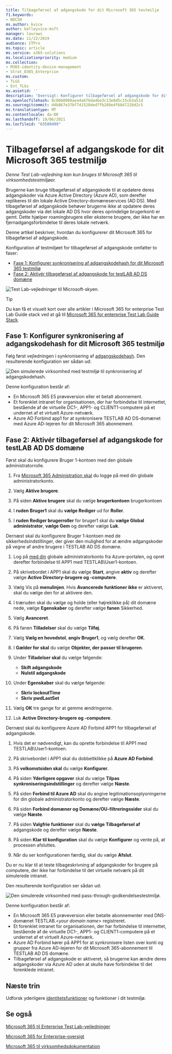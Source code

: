 ```yaml
---
title: Tilbageførsel af adgangskode for dit Microsoft 365 testmiljø
f1.keywords:
- NOCSH
ms.author: kvice
author: kelleyvice-msft
manager: laurawi
ms.date: 11/22/2019
audience: ITPro
ms.topic: article
ms.service: o365-solutions
ms.localizationpriority: medium
ms.collection:
- M365-identity-device-management
- Strat_O365_Enterprise
ms.custom:
- TLGS
- Ent_TLGs
ms.assetid: ''
description: 'Oversigt: Konfigurer tilbageførsel af adgangskode for dit Microsoft 365 testmiljø.'
ms.openlocfilehash: 0c0660008aea4a676da4be3c13e8d5c15cb3a51d
ms.sourcegitcommit: d4b867e37bf741528ded7fb289e4f6847228d2c5
ms.translationtype: MT
ms.contentlocale: da-DK
ms.lasthandoff: 10/06/2021
ms.locfileid: "63589499"
---
```

# <a name="password-writeback-for-your-microsoft-365-test-environment"></a>Tilbageførsel af adgangskode for dit Microsoft 365 testmiljø

*Denne Test Lab-vejledning kan kun bruges til Microsoft 365 til virksomhedstestmiljøer.*

Brugerne kan bruge tilbageførsel af adgangskode til at opdatere deres adgangskoder via Azure Active Directory (Azure AD), som derefter replikeres til din lokale Active Directory-domæneservices (AD DS). Med tilbageførsel af adgangskode behøver brugerne ikke at opdatere deres adgangskoder via det lokale AD DS hvor deres oprindelige brugerkonti er gemt. Dette hjælper roamingbrugere eller eksterne brugere, der ikke har en fjernadgangsforbindelse til deres lokale netværk.

Denne artikel beskriver, hvordan du konfigurerer dit Microsoft 365 for tilbageførsel af adgangskode.

Konfiguration af testmiljøet for tilbageførsel af adgangskode omfatter to faser:
- [Fase 1: Konfigurer synkronisering af adgangskodehash for dit Microsoft 365 testmiljø](#phase-1-configure-password-hash-synchronization-for-your-microsoft-365-test-environment)
- [Fase 2: Aktivér tilbageførsel af adgangskode for testLAB AD DS domæne](#phase-2-enable-password-writeback-for-the-testlab-ad-ds-domain)
  
![Test Lab-vejledninger til Microsoft-skyen.](../media/m365-enterprise-test-lab-guides/cloud-tlg-icon.png) 
    
> [!TIP]
> Du kan få et visuelt kort over alle artikler i Microsoft 365 for enterprise Test Lab Guide stack ved at gå til [Microsoft 365 for enterprise Test Lab Guide Stack](../downloads/Microsoft365EnterpriseTLGStack.pdf).

## <a name="phase-1-configure-password-hash-synchronization-for-your-microsoft-365-test-environment"></a>Fase 1: Konfigurer synkronisering af adgangskodehash for dit Microsoft 365 testmiljø

Følg først vejledningen i synkronisering af [adgangskodehash](password-hash-sync-m365-ent-test-environment.md). Den resulterende konfiguration ser sådan ud:
  
![Den simulerede virksomhed med testmiljø til synkronisering af adgangskodehash.](../media/pass-through-auth-m365-ent-test-environment/Phase1.png)
  
Denne konfiguration består af:
  
- En Microsoft 365 E5 prøveversion eller et betalt abonnement.
- Et forenklet intranet for organisationen, der har forbindelse til internettet, bestående af de virtuelle DC1-, APP1- og CLIENT1-computere på et undernet af et virtuelt Azure-netværk.
- Azure AD Forbind app1 for at synkronisere TESTLAB AD DS-domænet med Azure AD-lejeren for dit Microsoft 365 abonnement.

## <a name="phase-2-enable-password-writeback-for-the-testlab-ad-ds-domain"></a>Fase 2: Aktivér tilbageførsel af adgangskode for testLAB AD DS domæne

Først skal du konfigurere Bruger 1-kontoen med den globale administratorrolle.

1. Fra [Microsoft 365 Administration skal](https://portal.microsoft.com) du logge på med din globale administratorkonto.

2. Vælg **Aktive brugere**.
 
3. På siden **Aktive brugere** skal du vælge **brugerkontoen** brugerkontoen

4. I **ruden Bruger1** skal du **vælge Rediger** ud for **Roller**.

5. I **ruden Rediger brugerroller** for bruger1 skal du **vælge Global administrator**, **vælge Gem** og derefter vælge **Luk**.

Dernæst skal du konfigurere Bruger 1-kontoen med de sikkerhedsindstillinger, der giver den mulighed for at ændre adgangskoder på vegne af andre brugere i TESTLAB AD DS domæne.

1. Log på [med din](https://portal.azure.com) globale administratorkonto fra Azure-portalen, og opret derefter forbindelse til APP1 med TESTLAB\User1-kontoen.

2. På skrivebordet i APP1 skal du vælge **Start**, angive **aktiv** og derefter vælge **Active Directory-brugere og -computere**.

3. Vælg Vis på **menulinjen**. Hvis **Avancerede funktioner ikke** er aktiveret, skal du vælge den for at aktivere den.

4. I træruden skal du vælge og holde (eller højreklikke på) dit domæne nede, vælge **Egenskaber** og derefter vælge **fanen** Sikkerhed.

5. Vælg **Avanceret**.

6. På fanen **Tilladelser** skal du vælge **Tilføj**.

7. Vælg **Vælg en hovedstol**, **angiv Bruger1**, og vælg derefter **OK**.

8. I **Gælder for skal** du vælge **Objekter, der passer til brugeren**.

9. Under **Tilladelser skal** du vælge følgende:

    - **Skift adgangskode**
    - **Nulstil adgangskode**

10. Under **Egenskaber** skal du vælge følgende:
    - **Skriv lockoutTime**
    - **Skriv pwdLastSet**

11. Vælg **OK** tre gange for at gemme ændringerne.

12. Luk **Active Directory-brugere og -computere**.

Dernæst skal du konfigurere Azure AD Forbind APP1 for tilbageførsel af adgangskode.

1. Hvis det er nødvendigt, kan du oprette forbindelse til APP1 med TESTLAB\User1-kontoen.

2. På skrivebordet i APP1 skal du dobbeltklikke på **Azure AD Forbind**.

3. På **velkomstsiden skal** du vælge **Konfigurer**.

4. På siden **Yderligere opgaver** skal du vælge **Tilpas synkroniseringsindstillinger** og derefter vælge **Næste**.

5. På siden **Forbind til Azure AD** skal du angive legitimationsoplysningerne for din globale administratorkonto og derefter vælge **Næste**.

6. På siden **Forbind domæner og** **Domæne/OU-filtreringssider** skal du vælge **Næste**.

7. På siden **Valgfrie funktioner** skal du **vælge Tilbageførsel af** adgangskode og derefter vælge **Næste**.

8. På siden **Klar til konfiguration** skal du vælge **Konfigurer** og vente på, at processen afsluttes.

9. Når du ser konfigurationen færdig, skal du vælge **Afslut**.

Du er nu klar til at teste tilbageskrivning af adgangskoder for brugere på computere, der ikke har forbindelse til det virtuelle netværk på dit simulerede intranet.

Den resulterende konfiguration ser sådan ud:

![Den simulerede virksomhed med pass-through-godkendelsestestmiljø.](../media/pass-through-auth-m365-ent-test-environment/Phase1.png)

Denne konfiguration består af:

- En Microsoft 365 E5 prøveversion eller betalte abonnementer med DNS-domænet TESTLAB.\<*your domain name*> registreret.
- Et forenklet intranet for organisationen, der har forbindelse til internettet, bestående af de virtuelle DC1-, APP1- og CLIENT1-computere på et undernet af et virtuelt Azure-netværk.
- Azure AD Forbind kører på APP1 for at synkronisere listen over konti og grupper fra Azure AD-lejeren for dit Microsoft 365-abonnement til TESTLAB AD DS domæne.
- Tilbageførsel af adgangskode er aktiveret, så brugerne kan ændre deres adgangskoder via Azure AD uden at skulle have forbindelse til det forenklede intranet.

## <a name="next-step"></a>Næste trin

Udforsk yderligere [identitetsfunktioner](m365-enterprise-test-lab-guides.md#identity) og funktioner i dit testmiljø.

## <a name="see-also"></a>Se også

[Microsoft 365 til Enterprise Test Lab-vejledninger](m365-enterprise-test-lab-guides.md)

[Microsoft 365 for Enterprise-oversigt](microsoft-365-overview.md)

[Microsoft 365 til virksomhedsdokumentation](/microsoft-365-enterprise/)